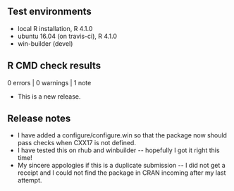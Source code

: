 ## Test environments
* local R installation, R 4.1.0
* ubuntu 16.04 (on travis-ci), R 4.1.0
* win-builder (devel)

## R CMD check results

0 errors | 0 warnings | 1 note

* This is a new release.

## Release notes

* I have added a configure/configure.win so that the package now should pass checks when CXX17 is not defined.
* I have tested this on rhub and winbuilder -- hopefully I got it right this time!
* My sincere appologies if this is a duplicate submission -- I did not get a receipt and I could not find the package in CRAN incoming after my last attempt.

